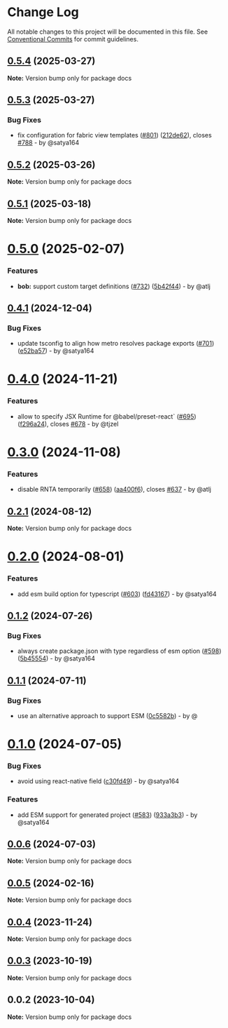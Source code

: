 # Change Log

All notable changes to this project will be documented in this file.
See [Conventional Commits](https://conventionalcommits.org) for commit guidelines.

## [0.5.4](https://github.com/callstack/react-native-builder-bob/compare/docs@0.5.3...docs@0.5.4) (2025-03-27)

**Note:** Version bump only for package docs

## [0.5.3](https://github.com/callstack/react-native-builder-bob/compare/docs@0.5.2...docs@0.5.3) (2025-03-27)

### Bug Fixes

- fix configuration for fabric view templates ([#801](https://github.com/callstack/react-native-builder-bob/issues/801)) ([212de62](https://github.com/callstack/react-native-builder-bob/commit/212de62ccac91b8d4ea3015c33985f45bae5a45e)), closes [#788](https://github.com/callstack/react-native-builder-bob/issues/788) - by @satya164

## [0.5.2](https://github.com/callstack/react-native-builder-bob/compare/docs@0.5.1...docs@0.5.2) (2025-03-26)

**Note:** Version bump only for package docs

## [0.5.1](https://github.com/callstack/react-native-builder-bob/compare/docs@0.5.0...docs@0.5.1) (2025-03-18)

**Note:** Version bump only for package docs

# [0.5.0](https://github.com/callstack/react-native-builder-bob/compare/docs@0.4.1...docs@0.5.0) (2025-02-07)

### Features

- **bob:** support custom target definitions ([#732](https://github.com/callstack/react-native-builder-bob/issues/732)) ([5b42f44](https://github.com/callstack/react-native-builder-bob/commit/5b42f440fc609d9a49b94a5435276acda9d0ade7)) - by @atlj

## [0.4.1](https://github.com/callstack/react-native-builder-bob/compare/docs@0.4.0...docs@0.4.1) (2024-12-04)

### Bug Fixes

- update tsconfig to align how metro resolves package exports ([#701](https://github.com/callstack/react-native-builder-bob/issues/701)) ([e52ba57](https://github.com/callstack/react-native-builder-bob/commit/e52ba57a6c629e5a2e867d9925064e7c1653eb84)) - by @satya164

# [0.4.0](https://github.com/callstack/react-native-builder-bob/compare/docs@0.3.0...docs@0.4.0) (2024-11-21)

### Features

- allow to specify JSX Runtime for @babel/preset-react` ([#695](https://github.com/callstack/react-native-builder-bob/issues/695)) ([f296a24](https://github.com/callstack/react-native-builder-bob/commit/f296a249edc47bf06c6fc99eb303ab40e28c85be)), closes [#678](https://github.com/callstack/react-native-builder-bob/issues/678) - by @tjzel

# [0.3.0](https://github.com/callstack/react-native-builder-bob/compare/docs@0.2.1...docs@0.3.0) (2024-11-08)

### Features

- disable RNTA temporarily ([#658](https://github.com/callstack/react-native-builder-bob/issues/658)) ([aa400f6](https://github.com/callstack/react-native-builder-bob/commit/aa400f622d6953ff949bd749d7bc4c9af397f486)), closes [#637](https://github.com/callstack/react-native-builder-bob/issues/637) - by @atlj

## [0.2.1](https://github.com/callstack/react-native-builder-bob/compare/docs@0.2.0...docs@0.2.1) (2024-08-12)

**Note:** Version bump only for package docs

# [0.2.0](https://github.com/callstack/react-native-builder-bob/compare/docs@0.1.2...docs@0.2.0) (2024-08-01)

### Features

- add esm build option for typescript ([#603](https://github.com/callstack/react-native-builder-bob/issues/603)) ([fd43167](https://github.com/callstack/react-native-builder-bob/commit/fd4316745303fd41036e392b9fa4747f1679bacf)) - by @satya164

## [0.1.2](https://github.com/callstack/react-native-builder-bob/compare/docs@0.1.1...docs@0.1.2) (2024-07-26)

### Bug Fixes

- always create package.json with type regardless of esm option ([#598](https://github.com/callstack/react-native-builder-bob/issues/598)) ([5b45554](https://github.com/callstack/react-native-builder-bob/commit/5b455542fec82fa9edfb41c0da0ddceb4e72c485)) - by @satya164

## [0.1.1](https://github.com/callstack/react-native-builder-bob/compare/docs@0.1.0...docs@0.1.1) (2024-07-11)

### Bug Fixes

- use an alternative approach to support ESM ([0c5582b](https://github.com/callstack/react-native-builder-bob/commit/0c5582bb66f5581693e8e9913f80d2fd40d4d7c5)) - by @

# [0.1.0](https://github.com/callstack/react-native-builder-bob/compare/docs@0.0.6...docs@0.1.0) (2024-07-05)

### Bug Fixes

- avoid using react-native field ([c30fd49](https://github.com/callstack/react-native-builder-bob/commit/c30fd497b68e2b690c63f2bf077439ea7a973bd9)) - by @satya164

### Features

- add ESM support for generated project ([#583](https://github.com/callstack/react-native-builder-bob/issues/583)) ([933a3b3](https://github.com/callstack/react-native-builder-bob/commit/933a3b38e0c8426111f956518edd4488c8ed75bc)) - by @satya164

## [0.0.6](https://github.com/callstack/react-native-builder-bob/compare/docs@0.0.5...docs@0.0.6) (2024-07-03)

**Note:** Version bump only for package docs

## [0.0.5](https://github.com/callstack/react-native-builder-bob/compare/docs@0.0.4...docs@0.0.5) (2024-02-16)

**Note:** Version bump only for package docs

## [0.0.4](https://github.com/callstack/react-native-builder-bob/compare/docs@0.0.3...docs@0.0.4) (2023-11-24)

**Note:** Version bump only for package docs

## [0.0.3](https://github.com/callstack/react-native-builder-bob/compare/docs@0.0.2...docs@0.0.3) (2023-10-19)

**Note:** Version bump only for package docs

## 0.0.2 (2023-10-04)

**Note:** Version bump only for package docs
